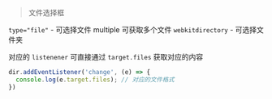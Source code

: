 > 文件选择框

`type="file"` - 可选择文件 multiple 可获取多个文件
`webkitdirectory` - 可选择文件夹

对应的 `listenener` 可直接通过 `target.files` 获取对应的内容

```js
dir.addEventListener('change', (e) => {
  console.log(e.target.files); // 对应的文件格式
})
```

